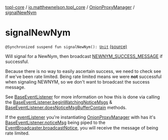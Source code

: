 [topl-core](../../index.md) / [io.matthewnelson.topl_core](../index.md) / [OnionProxyManager](index.md) / [signalNewNym](./signal-new-nym.md)

# signalNewNym

`@Synchronized suspend fun signalNewNym(): `[`Unit`](https://kotlinlang.org/api/latest/jvm/stdlib/kotlin/-unit/index.html) [(source)](https://github.com/05nelsonm/TorOnionProxyLibrary-Android/blob/master/topl-core/src/main/java/io/matthewnelson/topl_core/OnionProxyManager.kt#L846)

Will signal for a NewNym, then broadcast [NEWNYM_SUCCESS_MESSAGE](-n-e-w-n-y-m_-s-u-c-c-e-s-s_-m-e-s-s-a-g-e.md) if successful.

Because there is no way to easily ascertain success, we need to check
see if we've been rate limited. Being rate limited means we were **not** successful
when signaling NEWNYM, so we don't want to broadcast the success message.

See [BaseEventListener](../../io.matthewnelson.topl_core.listener/-base-event-listener/index.md) for more information on how this is done via calling the
[BaseEventListener.beginWatchingNoticeMsgs](#) &amp; [BaseEventListener.doesNoticeMsgBufferContain](#)
methods.

If the [eventListener](event-listener.md) you're instantiating [OnionProxyManager](index.md) with has it's
[BaseEventListener.noticeMsg](../../io.matthewnelson.topl_core.listener/-base-event-listener/notice-msg.md) being piped to the [EventBroadcaster.broadcastNotice](http://FIX_DOKKA_LINKS/topl-core-base/io.matthewnelson.topl_core_base/-event-broadcaster/broadcast-notice.md),
you will receive the message of being rate limited.

